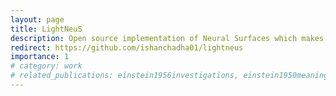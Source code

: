 ```yaml
---
layout: page
title: LightNeuS
description: Open source implementation of Neural Surfaces which makes use of lighting information for improved performance.
redirect: https://github.com/ishanchadha01/lightneus
importance: 1
# category: work
# related_publications: einstein1956investigations, einstein1950meaning
---
```

